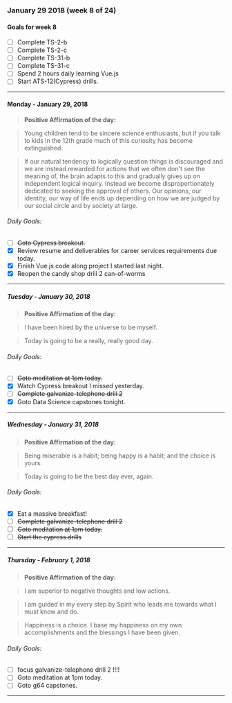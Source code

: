 ### January 29 2018 (week 8 of 24)

#### Goals for week 8
  - [ ] Complete TS-2-b
  - [ ] Complete TS-2-c
  - [ ] Complete TS-31-b
  - [ ] Complete TS-31-c
  - [ ] Spend 2 hours daily learning Vue.js
  - [ ] Start ATS-12(Cypress) drills.
-------
#### Monday - January 29, 2018

> __Positive Affirmation of the day:__

> Young children tend to be sincere science enthusiasts, but if you talk to kids in the 12th grade much of this curiosity has become extinguished.

> If our natural tendency to logically question things is discouraged and we are instead rewarded for actions that we often don't see the meaning of, the brain adapts to this and gradually gives up on independent logical inquiry. Instead we become disproportionately dedicated to seeking the approval of others. Our opinions, our identity, our way of life ends up depending on how we are judged by our social circle and by society at large.

###### Daily Goals:
- [ ] ~~Goto Cypress breakout.~~
- [x] Review resume and deliverables for career services requirements due today.
- [x] Finish Vue.js code along project I started last night.
- [x] Reopen the candy shop drill 2 can-of-worms
-------
##### Tuesday - January 30, 2018
> __Positive Affirmation of the day:__

> I have been hired by the universe to be myself.

> Today is going to be a really, really good day.

###### Daily Goals:
- [ ] ~~Goto meditation at 1pm today.~~
- [x] Watch Cypress breakout I missed yesterday.
- [ ] ~~Complete galvanize-telephone drill 2~~
- [x] Goto Data Science capstones tonight.
-------
##### Wednesday - January 31, 2018
> __Positive Affirmation of the day:__

> Being miserable is a habit; being happy is a habit; and the choice is yours.

> Today is going to be the best day ever, again.

###### Daily Goals:
- [x] Eat a massive breakfast!
- [ ] ~~Complete galvanize-telephone drill 2~~
- [ ] ~~Goto meditation at 1pm today.~~
- [ ] ~~Start the cypress drills~~
-------
##### Thursday - February 1, 2018
> __Positive Affirmation of the day:__

> I am superior to negative thoughts and low actions.

>  I am guided in my every step by Spirit who leads me towards what I must know and do.

> Happiness is a choice. I base my happiness on my own accomplishments and the blessings I have been given.

###### Daily Goals:
- [ ] focus galvanize-telephone drill 2 !!!!
- [ ] Goto meditation at 1pm today.
- [ ] Goto g64 capstones.
-------
